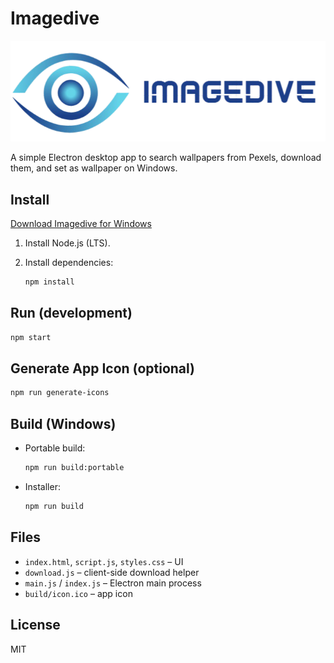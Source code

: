 # Imagedive

[![Imagedive Logo](./icons/logo.png)](https://github.com/hummxt/imagedive/releases/download/download/imagedive.exe)

A simple Electron desktop app to search wallpapers from Pexels, download them, and set as wallpaper on Windows.

## Install

[Download Imagedive for Windows](https://github.com/hummxt/imagedive/releases/download/download/imagedive.exe)


1. Install Node.js (LTS).
2. Install dependencies:
   
   ```bash
   npm install
   ```

## Run (development)
```bash
npm start
```

## Generate App Icon (optional)
```bash
npm run generate-icons
```

## Build (Windows)
- Portable build:
  ```bash
  npm run build:portable
  ```
- Installer:
  ```bash
  npm run build
  ```

## Files
- `index.html`, `script.js`, `styles.css` – UI
- `download.js` – client-side download helper
- `main.js` / `index.js` – Electron main process
- `build/icon.ico` – app icon

## License
MIT





